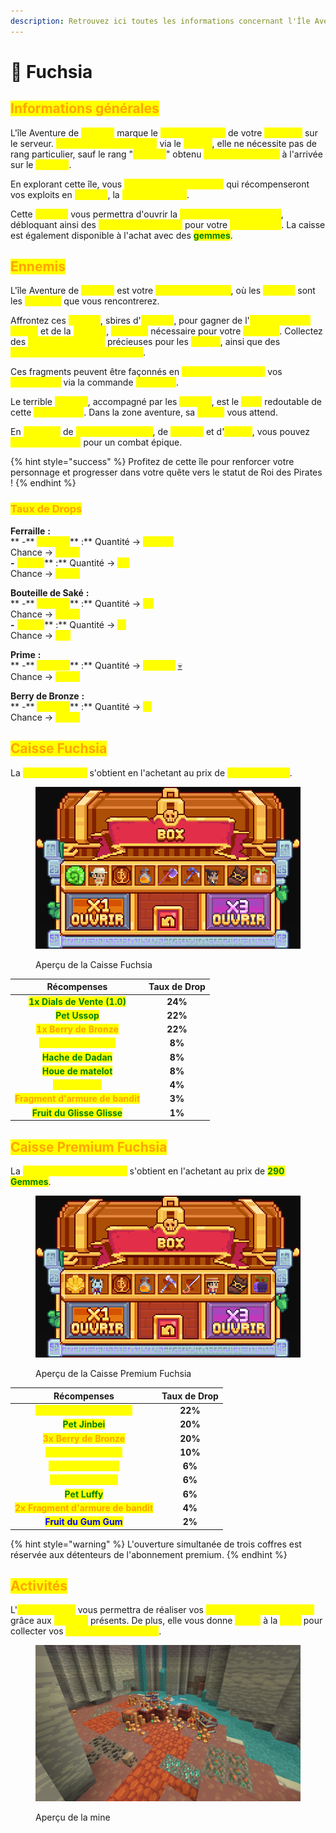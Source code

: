 ```yaml
---
description: Retrouvez ici toutes les informations concernant l'Île Aventure Fuchsia
---
```


# 🌺 Fuchsia

## <mark style="color:orange;">Informations générales</mark>

L'île Aventure de <mark style="color:yellow;">**Fuchsia**</mark> marque le <mark style="color:yellow;">**point de départ**</mark> de votre <mark style="color:yellow;">**aventure**</mark> sur le serveur. <mark style="color:yellow;">**Accessible directement**</mark> via le <mark style="color:yellow;">**spawn**</mark>, elle ne nécessite pas de rang particulier, sauf le rang "<mark style="color:yellow;">**Esclave**</mark>" obtenu <mark style="color:yellow;">**automatiquement**</mark> à l'arrivée sur le <mark style="color:yellow;">**serveur**</mark>.

En explorant cette île, vous <mark style="color:yellow;">**affronterez des bandits**</mark> qui récompenseront vos exploits en <mark style="color:yellow;">**ferraille**</mark>, la <mark style="color:yellow;">**monnaie locale**</mark>.&#x20;

Cette <mark style="color:yellow;">**ferraille**</mark> vous permettra d'ouvrir la <mark style="color:yellow;">**caisse présente sur l'île**</mark>, débloquant ainsi des <mark style="color:yellow;">**récompenses utiles**</mark> pour votre <mark style="color:yellow;">**progression**</mark>. La caisse est également disponible à l'achat avec des <mark style="color:green;">**gemmes**</mark>.

## <mark style="color:orange;">Ennemis</mark>&#x20;

L'île Aventure de <mark style="color:yellow;">**Fuchsia**</mark> est votre <mark style="color:yellow;">**première épreuve**</mark>, où les <mark style="color:yellow;">**bandits**</mark> sont les <mark style="color:yellow;">**ennemis**</mark> que vous rencontrerez.&#x20;

Affrontez ces <mark style="color:yellow;">**bandits**</mark>, sbires d'<mark style="color:yellow;">**Higuma**</mark>, pour gagner de l'<mark style="color:yellow;">**expérience de métier**</mark> et de la <mark style="color:yellow;">**ferraille**</mark>, <mark style="color:yellow;">**monnaie**</mark> nécessaire pour votre <mark style="color:yellow;">**avancée**</mark>. Collectez des <mark style="color:yellow;">**bouteilles de saké**</mark> précieuses pour les <mark style="color:yellow;">**quêtes**</mark>, ainsi que des <mark style="color:yellow;">**fragments d'armures de bandit**</mark>.&#x20;

Ces fragments peuvent être façonnés en <mark style="color:yellow;">**armures améliorant**</mark> vos <mark style="color:yellow;">**statistiques**</mark> via la commande <mark style="color:yellow;">**`/marchand`**</mark>.&#x20;

Le terrible <mark style="color:yellow;">**Higuma**</mark>, accompagné par les <mark style="color:yellow;">**bandits**</mark>, est le <mark style="color:yellow;">**boss**</mark> redoutable de cette <mark style="color:yellow;">**île aventure**</mark>. Dans la zone aventure, sa <mark style="color:yellow;">**statue**</mark> vous attend.&#x20;

En <mark style="color:yellow;">**échange**</mark> de <mark style="color:yellow;">**bouteilles de saké**</mark>, de <mark style="color:yellow;">**ferraille**</mark> et d'<mark style="color:yellow;">**argent**</mark>, vous pouvez <mark style="color:yellow;">**invoquer le boss**</mark> pour un combat épique.

{% hint style="success" %}
Profitez de cette île pour renforcer votre personnage et progresser dans votre quête vers le statut de Roi des Pirates !
{% endhint %}

### <mark style="color:orange;">Taux de Drops</mark>

**Ferraille** **:** \
&#x20;        ** -** <mark style="color:yellow;">**Higuma**</mark>** :** Quantité -> <mark style="color:yellow;">**+1'900**</mark>\
&#x20;                               Chance -> <mark style="color:yellow;">**100%**</mark>\
&#x20;         **-** <mark style="color:yellow;">**Bandit**</mark>** :** Quantité -> <mark style="color:yellow;">**+9**</mark>\
&#x20;                            Chance -> <mark style="color:yellow;">**100%**</mark>

**Bouteille de Saké** **:** \
&#x20;        ** -** <mark style="color:yellow;">**Higuma**</mark>** :** Quantité -> <mark style="color:yellow;">**x2**</mark>\
&#x20;                               Chance -> <mark style="color:yellow;">**100%**</mark>\
&#x20;         **-** <mark style="color:yellow;">**Bandit**</mark>** :** Quantité -> <mark style="color:yellow;">**x1**</mark>\
&#x20;                            Chance -> <mark style="color:yellow;">**4%**</mark>

**Prime** **:** \
&#x20;        ** -** <mark style="color:yellow;">**Higuma**</mark>** :** Quantité -> <mark style="color:yellow;">**+3'000**</mark> [💀](https://emojipedia.org/fr/cr%C3%A2ne)\
&#x20;                               Chance -> <mark style="color:yellow;">**100%**</mark>

**Berry de Bronze** **:** \
&#x20;        ** -** <mark style="color:yellow;">**Higuma**</mark>** :** Quantité -> <mark style="color:yellow;">**x1**</mark>\
&#x20;                               Chance -> <mark style="color:yellow;">**100%**</mark>

## <mark style="color:orange;">Caisse Fuchsia</mark>

La <mark style="color:yellow;">**Caisse Fuchsia**</mark> s'obtient en l'achetant au prix de <mark style="color:yellow;">**1'000 Férailles**</mark>.

<figure><img src="../../.gitbook/assets/image (10).png" alt=""><figcaption><p>Aperçu de la Caisse Fuchsia</p></figcaption></figure>

|                           **Récompenses**                          | **Taux de Drop** |
| :----------------------------------------------------------------: | :--------------: |
|    <mark style="color:green;">**1x Dials de Vente (1.0)**</mark>   |      **24%**     |
|           <mark style="color:green;">**Pet Ussop**</mark>          |      **22%**     |
|      <mark style="color:orange;">**1x Berry de Bronze**</mark>     |      **22%**     |
|      <mark style="color:yellow;">**1x Booster Métier**</mark>      |      **8%**      |
|        <mark style="color:green;">**Hache de Dadan**</mark>        |      **8%**      |
|        <mark style="color:green;">**Houe de matelot**</mark>       |      **8%**      |
|          <mark style="color:yellow;">**Pet Higuma**</mark>         |      **4%**      |
| <mark style="color:orange;">**Fragment d'armure de bandit**</mark> |      **3%**      |
|    <mark style="color:green;">**Fruit du Glisse Glisse**</mark>    |      **1%**      |

## <mark style="color:orange;">Caisse Premium Fuchsia</mark>

La <mark style="color:yellow;">**Caisse Premium Fuchsia**</mark> s'obtient en l'achetant au prix de <mark style="color:green;">**290 Gemmes**</mark>.

<figure><img src="../../.gitbook/assets/image (11).png" alt=""><figcaption><p>Aperçu de la Caisse Premium Fuchsia</p></figcaption></figure>

|                            **Récompenses**                            | **Taux de Drop** |
| :-------------------------------------------------------------------: | :--------------: |
|     <mark style="color:yellow;">**1x Dials de Vente (1.2)**</mark>    |      **22%**     |
|            <mark style="color:green;">**Pet Jinbei**</mark>           |      **20%**     |
|       <mark style="color:orange;">**3x Berry de Bronze**</mark>       |      **20%**     |
|        <mark style="color:yellow;">**1x Booster Métier**</mark>       |      **10%**     |
|         <mark style="color:yellow;">**Houe de Morgan**</mark>         |      **6%**      |
|         <mark style="color:yellow;">**Sabre d'Higuma**</mark>         |      **6%**      |
|            <mark style="color:green;">**Pet Luffy**</mark>            |      **6%**      |
| <mark style="color:orange;">**2x Fragment d'armure de bandit**</mark> |      **4%**      |
|         <mark style="color:blue;">**Fruit du Gum Gum**</mark>         |      **2%**      |

{% hint style="warning" %}
L'ouverture simultanée de trois coffres est réservée aux détenteurs de l'abonnement premium.
{% endhint %}

## <mark style="color:orange;">Activités</mark>

L'<mark style="color:yellow;">**île de Fuchsia**</mark> vous permettra de réaliser vos <mark style="color:yellow;">**premières récoltes de blé**</mark> grâce aux <mark style="color:yellow;">**champs**</mark> présents. De plus, elle vous donne <mark style="color:yellow;">**accès**</mark> à la <mark style="color:yellow;">**mine**</mark> pour collecter vos <mark style="color:yellow;">**premières ressources**</mark>.

<figure><img src="../../.gitbook/assets/image (8).png" alt=""><figcaption><p>Aperçu de la mine</p></figcaption></figure>
